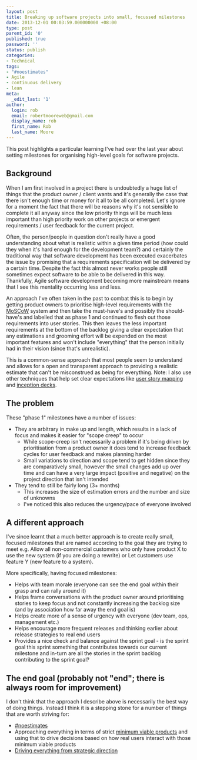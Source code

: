 ```yaml
---
layout: post
title: Breaking up software projects into small, focussed milestones
date: 2013-12-01 00:03:59.000000000 +08:00
type: post
parent_id: '0'
published: true
password: ''
status: publish
categories:
- Technical
tags:
- "#noestimates"
- Agile
- continuous delivery
- lean
meta:
  _edit_last: '1'
author:
  login: rob
  email: robertmooreweb@gmail.com
  display_name: rob
  first_name: Rob
  last_name: Moore
---
```



This post highlights a particular learning I've had over the last year about setting milestones for organising high-level goals for software projects.


## Background


When I am first involved in a project there is undoubtedly a huge list of things that the product owner / client wants and it's generally the case that there isn't enough time or money for it all to be all completed. Let's ignore for a moment the fact that there will be reasons why it's not sensible to complete it all anyway since the low priority things will be much less important than high priority work on other projects or emergent requirements / user feedback for the current project.



Often, the person/people in question don't really have a good understanding about what is realistic within a given time period (how could they when it's hard enough for the development team?) and certainly the traditional way that software development has been executed exacerbates the issue by promising that a requirements specification will be delivered by a certain time. Despite the fact this almost never works people still sometimes expect software to be able to be delivered in this way. Thankfully, Agile software development becoming more mainstream means that I see this mentality occurring less and less.



An approach I've often taken in the past to combat this is to begin by getting product owners to prioritise high-level requirements with the [MoSCoW](http://en.wikipedia.org/wiki/MoSCoW_Method) system and then take the must-have's and possibly the should-have's and labelled that as phase 1 and continued to flesh out those requirements into user stories. This then leaves the less important requirements at the bottom of the backlog giving a clear expectation that any estimations and grooming effort will be expended on the most important features and won't include "everything" that the person initially had in their vision (since that's unrealistic).



This is a common-sense approach that most people seem to understand and allows for a open and transparent approach to providing a realistic estimate that can't be misconstrued as being for everything. Note: I also use other techniques that help set clear expectations like [user story mapping](http://winnipegagilist.blogspot.com.au/2012/03/how-to-create-user-story-map.html) and [inception decks](http://agilewarrior.wordpress.com/2010/11/06/the-agile-inception-deck/).


## The problem


These "phase 1" milestones have a number of issues:


- They are arbitrary in make up and length, which results in a lack of focus and makes it easier for "scope creep" to occur
  - While scope-creep isn't necessarily a problem if it's being driven by prioritisation from a product owner it does tend to increase feedback cycles for user feedback and makes planning harder
  - Small variations to direction and scope tend to get hidden since they are comparatively small, however the small changes add up over time and can have a very large impact (positive and negative) on the project direction that isn't intended
- They tend to still be fairly long (3+ months)
  - This increases the size of estimation errors and the number and size of unknowns
  - I've noticed this also reduces the urgency/pace of everyone involved


## A different approach


I've since learnt that a much better approach is to create really small, focused milestones that are named according to the goal they are trying to meet e.g. Allow all non-commercial customers who only have product X to use the new system (if you are doing a rewrite) or Let customers use feature Y (new feature to a system).



More specifically, having focused milestones:


- Helps with team morale (everyone can see the end goal within their grasp and can rally around it)
- Helps frame conversations with the product owner around prioritising stories to keep focus and not constantly increasing the backlog size (and by association how far away the end goal is)
- Helps create more of a sense of urgency with everyone (dev team, ops, management etc.)
- Helps encourage more frequent releases and thinking earlier about release strategies to real end users
- Provides a nice check and balance against the sprint goal - is the sprint goal this sprint something that contributes towards our current milestone and in-turn are all the stories in the sprint backlog contributing to the sprint goal?


## The end goal (probably not "end"; there is always room for improvement)


I don't think that the approach I describe above is necessarily the best way of doing things. Instead I think it is a stepping stone for a number of things that are worth striving for:


- [#noestimates](http://neilkillick.com/2013/01/31/noestimates-part-1-doing-scrum-without-estimates/)
- Approaching everything in terms of strict [minimum viable products](http://theleanstartup.com/principles) and using that to drive decisions based on how real users interact with those minimum viable products
- [Driving everything from strategic direction](http://robdmoore.id.au/blog/2013/11/30/presentation-moving-from-technical-agility-to-strategic-agility/)

